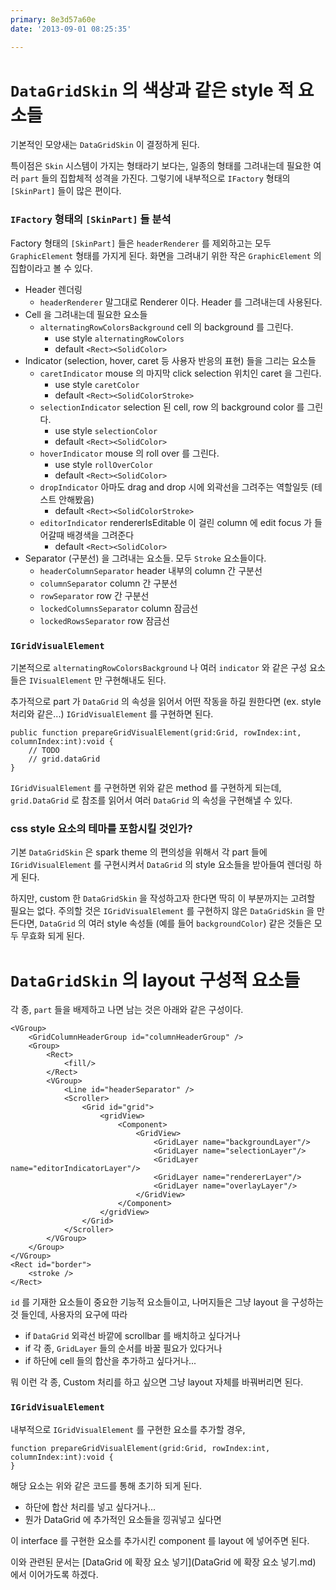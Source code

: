 ```yaml
---
primary: 8e3d57a60e
date: '2013-09-01 08:25:35'

---
```


# `DataGridSkin` 의 색상과 같은 style 적 요소들

기본적인 모양새는 `DataGridSkin` 이 결정하게 된다.

특이점은 `Skin` 시스템이 가지는 형태라기 보다는, 일종의 형태를 그려내는데 필요한 여러 `part` 들의 집합체적 성격을 가진다. 그렇기에 내부적으로 `IFactory` 형태의 `[SkinPart]` 들이 많은 편이다.

### `IFactory` 형태의 `[SkinPart]` 들 분석

Factory 형태의 `[SkinPart]` 들은 `headerRenderer` 를 제외하고는 모두 `GraphicElement` 형태를 가지게 된다. 화면을 그려내기 위한 작은 `GraphicElement` 의 집합이라고 볼 수 있다.

- Header 렌더링
	- `headerRenderer` 말그대로 Renderer 이다. Header 를 그려내는데 사용된다.
- Cell 을 그려내는데 필요한 요소들
	- `alternatingRowColorsBackground` cell 의 background 를 그린다.
		- use style `alternatingRowColors`
		- default `<Rect><SolidColor>`
- Indicator (selection, hover, caret 등 사용자 반응의 표현) 들을 그리는 요소들
	- `caretIndicator` mouse 의 마지막 click selection 위치인 caret 을 그린다. 
		- use style `caretColor`
		- default `<Rect><SolidColorStroke>`
	- `selectionIndicator` selection 된 cell, row 의 background color 를 그린다. 
		- use style `selectionColor`
		- default `<Rect><SolidColor>`
	- `hoverIndicator` mouse 의 roll over 를 그린다.
		- use style `rollOverColor`
		- default `<Rect><SolidColor>`
	- `dropIndicator` 아마도 drag and drop 시에 외곽선을 그려주는 역할일듯 (테스트 안해봤음)
		- default `<Rect><SolidColorStroke>`
	- `editorIndicator` rendererIsEditable 이 걸린 column 에 edit focus 가 들어갈때 배경색을 그려준다
		- default `<Rect><SolidColor>`
- Separator (구분선) 을 그려내는 요소들. 모두 `Stroke` 요소들이다.
	- `headerColumnSeparator` header 내부의 column 간 구분선
	- `columnSeparator` column 간 구분선
	- `rowSeparator` row 간 구분선
	- `lockedColumnsSeparator` column 잠금선
	- `lockedRowsSeparator` row 잠금선

### `IGridVisualElement`

기본적으로 `alternatingRowColorsBackground` 나 여러 `indicator` 와 같은 구성 요소들은 `IVisualElement` 만 구현해내도 된다.

추가적으로 part 가 `DataGrid` 의 속성을 읽어서 어떤 작동을 하길 원한다면 (ex. style 처리와 같은...) `IGridVisualElement` 를 구현하면 된다.

	public function prepareGridVisualElement(grid:Grid, rowIndex:int, columnIndex:int):void {
		// TODO
		// grid.dataGrid
	}

`IGridVisualElement` 를 구현하면 위와 같은 method 를 구현하게 되는데, `grid.DataGrid` 로 참조를 읽어서 여러 `DataGrid` 의 속성을 구현해낼 수 있다.

### css style 요소의 테마를 포함시킬 것인가?

기본 `DataGridSkin` 은 spark theme 의 편의성을 위해서 각 part 들에 `IGridVisualElement` 를 구현시켜서 `DataGrid` 의 style 요소들을 받아들여 렌더링 하게 된다.

하지만, custom 한 `DataGridSkin` 을 작성하고자 한다면 딱히 이 부분까지는 고려할 필요는 없다. 주의할 것은 `IGridVisualElement` 를 구현하지 않은 `DataGridSkin` 을 만든다면, `DataGrid` 의 여러 style 속성들 (예를 들어 `backgroundColor`) 같은 것들은 모두 무효화 되게 된다.


# `DataGridSkin` 의 layout 구성적 요소들

각 종, `part` 들을 배제하고 나면 남는 것은 아래와 같은 구성이다.

	<VGroup>
		<GridColumnHeaderGroup id="columnHeaderGroup" />
		<Group>
			<Rect>
				<fill/>
			</Rect>
			<VGroup>
				<Line id="headerSeparator" />
				<Scroller>
					<Grid id="grid">
						<gridView>
							<Component>
								<GridView>
									<GridLayer name="backgroundLayer"/>
									<GridLayer name="selectionLayer"/>
									<GridLayer name="editorIndicatorLayer"/>
									<GridLayer name="rendererLayer"/>
									<GridLayer name="overlayLayer"/>
								</GridView>
							</Component>
						</gridView>
					</Grid>
				</Scroller>
			</VGroup>
		</Group>
	</VGroup>
	<Rect id="border">
		<stroke />
	</Rect>

`id` 를 기재한 요소들이 중요한 기능적 요소들이고, 나머지들은 그냥 layout 을 구성하는 것 들인데, 사용자의 요구에 따라 

- if `DataGrid` 외곽선 바깥에 scrollbar 를 배치하고 싶다거나
- if 각 종, `GridLayer` 들의 순서를 바꿀 필요가 있다거나
- if 하단에 cell 들의 합산을 추가하고 싶다거나...

뭐 이런 각 종, Custom 처리를 하고 싶으면 그냥 layout 자체를 바꿔버리면 된다.


### `IGridVisualElement`

내부적으로 `IGridVisualElement` 를 구현한 요소를 추가할 경우, 

	function prepareGridVisualElement(grid:Grid, rowIndex:int, columnIndex:int):void {
	}

해당 요소는 위와 같은 코드를 통해 초기하 되게 된다.

- 하단에 합산 처리를 넣고 싶다거나...
- 뭔가 DataGrid 에 추가적인 요소들을 낑궈넣고 싶다면

이 interface 를 구현한 요소를 추가시킨 component 를 layout 에 넣어주면 된다.


이와 관련된 문서는 [DataGrid 에 확장 요소 넣기](DataGrid 에 확장 요소 넣기.md) 에서 이어가도록 하겠다.